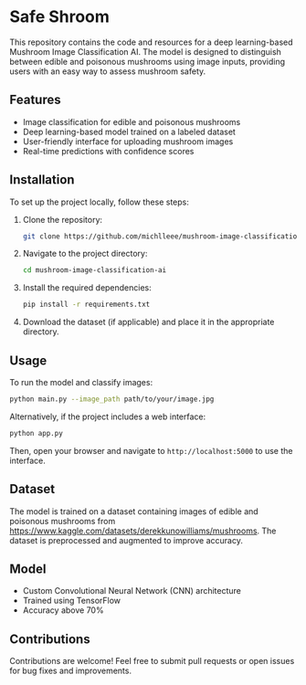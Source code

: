 # Safe Shroom

This repository contains the code and resources for a deep learning-based Mushroom Image Classification AI. The model is designed to distinguish between edible and poisonous mushrooms using image inputs, providing users with an easy way to assess mushroom safety.

## Features
- Image classification for edible and poisonous mushrooms
- Deep learning-based model trained on a labeled dataset
- User-friendly interface for uploading mushroom images
- Real-time predictions with confidence scores

## Installation
To set up the project locally, follow these steps:

1. Clone the repository:
   ```bash
   git clone https://github.com/michlleee/mushroom-image-classification-ai.git
   ```
2. Navigate to the project directory:
   ```bash
   cd mushroom-image-classification-ai
   ```
3. Install the required dependencies:
   ```bash
   pip install -r requirements.txt
   ```
4. Download the dataset (if applicable) and place it in the appropriate directory.

## Usage
To run the model and classify images:

```bash
python main.py --image_path path/to/your/image.jpg
```

Alternatively, if the project includes a web interface:

```bash
python app.py
```
Then, open your browser and navigate to `http://localhost:5000` to use the interface.

## Dataset
The model is trained on a dataset containing images of edible and poisonous mushrooms from https://www.kaggle.com/datasets/derekkunowilliams/mushrooms. The dataset is preprocessed and augmented to improve accuracy.

## Model
- Custom Convolutional Neural Network (CNN) architecture
- Trained using TensorFlow
- Accuracy above 70%

## Contributions
Contributions are welcome! Feel free to submit pull requests or open issues for bug fixes and improvements.


